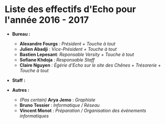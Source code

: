 # Liste des effectifs d'Echo pour l'année 2016 - 2017

* **Bureau :**
    * **Alexandre Fourgs** : *Président + Touche à tout*
    * **Julien Abadji** : *Vice-Président + Touche à tout*
    * **Bastien Lepesant**: *Reponsable Versity + Touche à tout*
    * **Sofiane Khdoja** : *Responsable Staff*
    * **Claire Nguyen** : *Égérie d'Echo sur le site des Chênes + Trésorerie + Touche à tout*
    
* **Staff :**
    
* **Autres :**
    * *(Pas certain)* **Arya Jemo** : *Graphiste*
    * **Bruno Tessier** : *Informatique / Réseau*
    * **Vincent Monot** : *Préparation / Organisation des événements informatiques*
